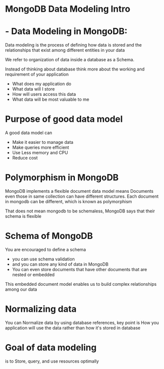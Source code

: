 # MongoDB Data Modeling Intro
# - Data Modeling in MongoDB:

Data modeling is the process of defining how data is stored and the relationships
that exist among different entities in your data

We refer to organization of data inside a database as a Schema.

Instead of thinking about database think more about the working and requirement of your application

- What does my application do
- What data will I store
- How will users access this data
- What data will be most valuable to me


# Purpose of good data model

A good data model can

* Make it easier to manage data 
* Make queries more efficient
* Use Less memory and CPU
* Reduce cost

# Polymorphism in MongoDB

MongoDB implements a flexible document data model means
Documents even those in same collection can have different structures.
Each document in mongodb can be different, which is known as polymorphism

That does not mean mongodb to be schemaless, MongoDB says that their schema is flexible

# Schema of MongoDB

You are encouraged to define a schema
* you can use schema validation
* and you can store any kind of data in MongoDB
* You can even store documents that have other documents that are nested or embedded

This embedded document model enables us to build complex relationships among our data

# Normalizing data

You can Normalize data by using database references, key point is
How you application will use the data rather than how it's stored in database

# Goal of data modeling 

is to Store, query, and use resources optimally
